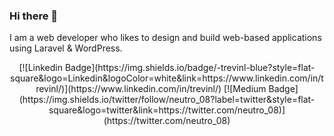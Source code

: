 ### Hi there 👋

I am a web developer who likes to design and build web-based applications using Laravel & WordPress.
<div align="center">
  [![Linkedin Badge](https://img.shields.io/badge/-trevinl-blue?style=flat-square&logo=Linkedin&logoColor=white&link=https://www.linkedin.com/in/trevinl/)](https://www.linkedin.com/in/trevinl/)
  [![Medium Badge](https://img.shields.io/twitter/follow/neutro_08?label=twitter&style=flat-square&logo=twitter&link=https://twitter.com/neutro_08)](https://twitter.com/neutro_08)
</div>
<br>

<!--
**trevinl8/trevinl8** is a ✨ _special_ ✨ repository because its `README.md` (this file) appears on your GitHub profile.

Here are some ideas to get you started:

- 🔭 I’m currently working on ...
- 🌱 I’m currently learning ...
- 👯 I’m looking to collaborate on ...
- 🤔 I’m looking for help with ...
- 💬 Ask me about ...
- 📫 How to reach me: ...
- 😄 Pronouns: ...
- ⚡ Fun fact: ...

-->
